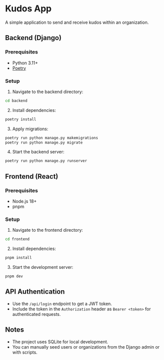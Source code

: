 # Kudos App

A simple application to send and receive kudos within an organization.

## Backend (Django)

### Prerequisites

- Python 3.11+
- [Poetry](https://python-poetry.org/)

### Setup

1. Navigate to the backend directory:

```bash
cd backend
```

2. Install dependencies:

```bash
poetry install
```

3. Apply migrations:

```bash
poetry run python manage.py makemigrations
poetry run python manage.py migrate
```

4. Start the backend server:

```bash
poetry run python manage.py runserver
```

## Frontend (React)

### Prerequisites

- Node.js 18+
- pnpm

### Setup

1. Navigate to the frontend directory:

```bash
cd frontend
```

2. Install dependencies:

```bash
pnpm install
```

3. Start the development server:

```bash
pnpm dev
```

## API Authentication

- Use the `/api/login` endpoint to get a JWT token.
- Include the token in the `Authorization` header as `Bearer <token>` for authenticated requests.

## Notes

- The project uses SQLite for local development.
- You can manually seed users or organizations from the Django admin or with scripts.


